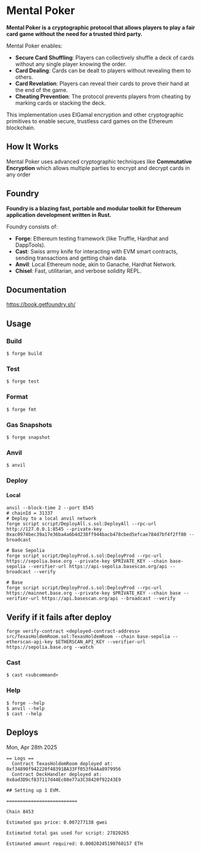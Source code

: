 # Mental Poker

**Mental Poker is a cryptographic protocol that allows players to play a fair card game without the need for a trusted third party.**

Mental Poker enables:

- **Secure Card Shuffling**: Players can collectively shuffle a deck of cards without any single player knowing the order.
- **Card Dealing**: Cards can be dealt to players without revealing them to others.
- **Card Revelation**: Players can reveal their cards to prove their hand at the end of the game.
- **Cheating Prevention**: The protocol prevents players from cheating by marking cards or stacking the deck.

This implementation uses ElGamal encryption and other cryptographic primitives to enable secure, trustless card games on the Ethereum blockchain.

## How It Works

Mental Poker uses advanced cryptographic techniques like **Commutative Encryption** which allows multiple parties to encrypt and decrypt cards in any order

## Foundry

**Foundry is a blazing fast, portable and modular toolkit for Ethereum application development written in Rust.**

Foundry consists of:

-   **Forge**: Ethereum testing framework (like Truffle, Hardhat and DappTools).
-   **Cast**: Swiss army knife for interacting with EVM smart contracts, sending transactions and getting chain data.
-   **Anvil**: Local Ethereum node, akin to Ganache, Hardhat Network.
-   **Chisel**: Fast, utilitarian, and verbose solidity REPL.

## Documentation

https://book.getfoundry.sh/

## Usage

### Build

```shell
$ forge build
```

### Test

```shell
$ forge test
```

### Format

```shell
$ forge fmt
```

### Gas Snapshots

```shell
$ forge snapshot
```

### Anvil

```shell
$ anvil
```

### Deploy

#### Local
```shell
anvil --block-time 2 --port 8545
# chainId = 31337
# Deploy to a local anvil network
forge script script/DeployAll.s.sol:DeployAll --rpc-url http://127.0.0.1:8545 --private-key 0xac0974bec39a17e36ba4a6b4d238ff944bacb478cbed5efcae784d7bf4f2ff80 --broadcast

# Base Sepolia
forge script script/DeployProd.s.sol:DeployProd --rpc-url https://sepolia.base.org --private-key $PRIVATE_KEY --chain base-sepolia --verifier-url https://api-sepolia.basescan.org/api --broadcast --verify

# Base
forge script script/DeployProd.s.sol:DeployProd --rpc-url https://mainnet.base.org --private-key $PRIVATE_KEY --chain base --verifier-url https://api.basescan.org/api --broadcast --verify

```

## Verify if it fails after deploy

```shell
forge verify-contract <deployed-contract-address> src/TexasHoldemRoom.sol:TexasHoldemRoom --chain base-sepolia --etherscan-api-key $ETHERSCAN_API_KEY --verifier-url https://sepolia.base.org --watch
```

### Cast

```shell
$ cast <subcommand>
```

### Help

```shell
$ forge --help
$ anvil --help
$ cast --help
```


## Deploys
Mon, Apr 28th 2025
```
== Logs ==
  Contract TexasHoldemRoom deployed at: 0xf34890f942220f48391BA33Ff053f64Aa8979956
  Contract DeckHandler deployed at: 0x8ad3D9cf837117d44Ec08e77a3C38420f92243E9

## Setting up 1 EVM.

==========================

Chain 8453

Estimated gas price: 0.007277138 gwei

Estimated total gas used for script: 27820265

Estimated amount required: 0.00020245190760157 ETH
```